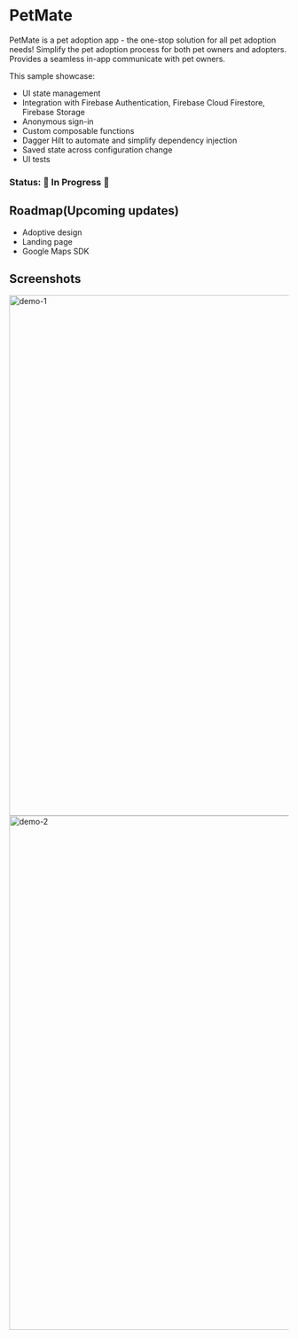 
# PetMate

PetMate is a pet adoption app - the one-stop solution for all pet adoption needs! Simplify the pet adoption process for both pet owners and adopters. Provides a seamless in-app communicate with pet owners.

This sample showcase:
- UI state management
- Integration with Firebase Authentication, Firebase Cloud Firestore, Firebase Storage
- Anonymous sign-in
- Custom composable functions
- Dagger Hilt to automate and simplify dependency injection
- Saved state across configuration change
- UI tests

### Status: 🚧 In Progress 🚧

## Roadmap(Upcoming updates)
- Adoptive design
- Landing page
- Google Maps SDK





## Screenshots

<img width="939" alt="demo-1" src="https://user-images.githubusercontent.com/85487844/235410640-08768f73-2866-499b-a579-057393230747.png">
<img width="928" alt="demo-2" src="https://user-images.githubusercontent.com/85487844/235410652-73e3cc77-0f10-4d61-b548-d8c174c465f4.png">
